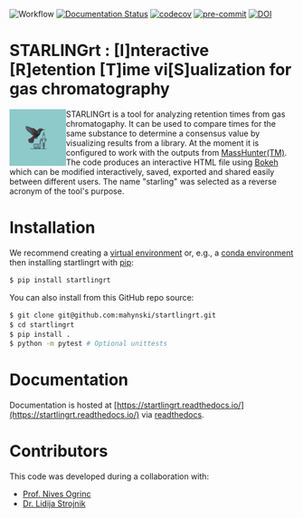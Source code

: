![Workflow](https://github.com/mahynski/starlingrt/actions/workflows/python-app.yml/badge.svg?branch=main)
[![Documentation Status](https://readthedocs.org/projects/starlingrt/badge/?version=latest)](https://starlingrt.readthedocs.io/en/latest/?badge=latest)
[![codecov](https://codecov.io/gh/mahynski/starlingrt/branch/main/graph/badge.svg?token=YSLBQ33C7F)](https://codecov.io/gh/mahynski/starlingrt)
[![pre-commit](https://img.shields.io/badge/pre--commit-enabled-brightgreen?logo=pre-commit&logoColor=white)](https://github.com/pre-commit/pre-commit)
[![DOI](https://zenodo.org/badge/331207062.svg)](https://zenodo.org/badge/latestdoi/331207062)
<!--[![DOI](https://zenodo.org/badge/{github_id}.svg)](https://zenodo.org/badge/latestdoi/{github_id})-->

<!--
[![Code style: black](https://img.shields.io/badge/code%20style-black-000000.svg)](https://github.com/psf/black)
[![Imports: isort](https://img.shields.io/badge/%20imports-isort-%231674b1?style=flat&labelColor=ef8336)](https://pycqa.github.io/isort/)
-->

STARLINGrt : [I]nteractive [R]etention [T]ime vi[S]ualization for gas chromatography
===

<img src="docs/_static/logo.png" height="100" align="left" />

STARLINGrt is a tool for analyzing retention times from gas chromatogaphy.  It can be used to compare times for the same substance to determine a consensus value by visualizing results from a library.  At the moment it is configured to work with the outputs from [MassHunter(TM)](https://www.agilent.com/en/product/software-informatics/mass-spectrometry-software).  The code produces an interactive HTML file using [Bokeh](https://bokeh.org/) which can be modified interactively, saved, exported and shared easily between different users.  The name "starling" was selected as a reverse acronym of the tool's purpose. 

Installation
===

We recommend creating a [virtual environment](https://docs.python.org/3/library/venv.html) or, e.g., a [conda environment](https://docs.conda.io/projects/conda/en/latest/user-guide/tasks/manage-environments.html) then installing startlingrt with [pip](https://pip.pypa.io/en/stable/):

~~~bash
$ pip install startlingrt
~~~

You can also install from this GitHub repo source:

~~~bash
$ git clone git@github.com:mahynski/startlingrt.git
$ cd startlingrt
$ pip install .
$ python -m pytest # Optional unittests
~~~

Documentation
===

Documentation is hosted at [https://startlingrt.readthedocs.io/](https://startlingrt.readthedocs.io/) via [readthedocs](https://about.readthedocs.com/).

Contributors
===

This code was developed during a collaboration with:

* [Prof. Nives Ogrinc](https://orcid.org/0000-0002-0773-0095)
* [Dr. Lidija Strojnik](https://orcid.org/0000-0003-1898-9147)


